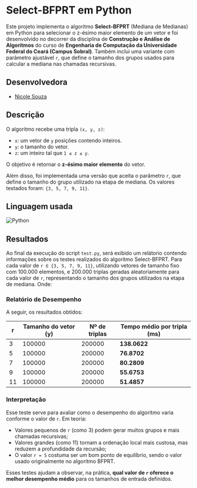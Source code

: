 # Select-BFPRT em Python

Este projeto implementa o algoritmo **Select-BFPRT** (Mediana de Medianas) em Python para selecionar o z-ésimo maior elemento de um vetor e foi desenvolvido no decorrer da disciplina de **Construção e Análise de Algoritmos** do curso de **Engenharia de Computação da Universidade Federal do Ceará (Campus Sobral)**. Também inclui uma variante com parâmetro ajustável `r`, que define o tamanho dos grupos usados para calcular a mediana nas chamadas recursivas.

## Desenvolvedora
- [Nicole Souza](https://github.com/nicolesouzab) 

## Descrição

O algoritmo recebe uma tripla `(x, y, z)`:

- `x`: um vetor de `y` posições contendo inteiros.
- `y`: o tamanho do vetor.
- `z`: um inteiro tal que `1 ≤ z ≤ y`.

O objetivo é retornar o **z-ésimo maior elemento** do vetor.

Além disso, foi implementada uma versão que aceita o parâmetro `r`, que define o tamanho do grupo utilizado na etapa de mediana. Os valores testados foram: `{3, 5, 7, 9, 11}`.

## Linguagem usada

![Python](https://img.shields.io/badge/Python-14354C?style=flat&logo=python&logoColor=white)

## Resultados

Ao final da execução do script `test.py`, será exibido um relátorio contendo informações sobre os testes realizados do algoritmo Select-BFPRT. Para cada valor de `r ∈ {3, 5, 7, 9, 11}`, utilizando vetores de tamanho fixo com 100.000 elementos, e 200.000 triplas geradas aleatoriamente para cada valor de `r`, representando o tamanho dos grupos utilizados na etapa de mediana.
Onde:

### Relatório de Desempenho

A seguir, os resultados obtidos:

| r  | Tamanho do vetor (y) | Nº de triplas   | Tempo médio por tripla (ms)  |
|----|----------------------|-----------------|------------------------------|
| 3  | 100000               | 200000          | **138.0622**                 |
| 5  | 100000               | 200000          | **76.8702**                  |
| 7  | 100000               | 200000          | **80.2809**                  |
| 9  | 100000               | 200000          | **55.6753**                  |
| 11 | 100000               | 200000          | **51.4857**                  |

### Interpretação

Esse teste serve para avaliar como o desempenho do algoritmo varia conforme o valor de `r`. Em teoria:

- Valores pequenos de `r` (como 3) podem gerar muitos grupos e mais chamadas recursivas;
- Valores grandes (como 11) tornam a ordenação local mais custosa, mas reduzem a profundidade da recursão;
- O valor `r = 5` costuma ser um bom ponto de equilíbrio, sendo o valor usado originalmente no algoritmo BFPRT.

Esses testes ajudam a observar, na prática, **qual valor de `r` oferece o melhor desempenho médio** para os tamanhos de entrada definidos.
